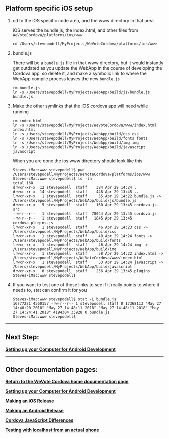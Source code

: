 
## Platform specific iOS setup

1.  cd to the iOS specific code area, and the www directory in that area

    iOS serves the bundle.js, the index.html, and other files from `WeVoteCordova/platforms/ios/www`
    ```
    cd /Users/stevepodell/MyProjects/WeVoteCordova/platforms/ios/www
    ```

1.  bundle.js

    There will be a `bundle.js` file in that www directory, but it would instantly get outdated as you
    update the WebApp in the course of developing the Cordova app, so delete it, and make a symbolic link to where the
    WebApp compile process leaves the new `bundle.js`

    ```
    rm bundle.js
    ln -s /Users/stevepodell/MyProjects/WebApp/build/js/bundle.js bundle.js
    ```

1.  Make the other symlinks that the iOS cordova app will need while running

    ```
    rm index.html
    ln -s /Users/stevepodell/MyProjects/WeVoteCordova/www/index.html index.html
    ln -s /Users/stevepodell/MyProjects/WebApp/build/css css
    ln -s /Users/stevepodell/MyProjects/WebApp/build/fonts fonts
    ln -s /Users/stevepodell/MyProjects/WebApp/build/img img
    ln -s /Users/stevepodell/MyProjects/WebApp/build/javascript javascript
    ```

    When you are done the ios www directory should look like this

    ```
    Steves-iMac:www stevepodell$ pwd
    /Users/stevepodell/MyProjects/WeVoteCordova/platforms/ios/www
    Steves-iMac:www stevepodell$ ls -la
    total 168
    drwxr-xr-x  12 stevepodell  staff    384 Apr 29 14:24 .
    drwxr-xr-x  14 stevepodell  staff    448 Apr 29 13:45 ..
    lrwxr-xr-x   1 stevepodell  staff     55 Apr 29 14:22 bundle.js -> /Users/stevepodell/MyProjects/WebApp/build/js/bundle.js
    drwxr-xr-x   5 stevepodell  staff    160 Apr 29 13:45 cordova-js-src
    -rw-r--r--   1 stevepodell  staff  78044 Apr 29 13:45 cordova.js
    -rw-r--r--   1 stevepodell  staff   1845 Apr 29 13:45 cordova_plugins.js
    lrwxr-xr-x   1 stevepodell  staff     46 Apr 29 14:23 css -> /Users/stevepodell/MyProjects/WebApp/build/css
    lrwxr-xr-x   1 stevepodell  staff     48 Apr 29 14:24 fonts -> /Users/stevepodell/MyProjects/WebApp/build/fonts
    lrwxr-xr-x   1 stevepodell  staff     46 Apr 29 14:24 img -> /Users/stevepodell/MyProjects/WebApp/build/img
    lrwxr-xr-x   1 stevepodell  staff     58 Apr 29 14:22 index.html -> /Users/stevepodell/MyProjects/WeVoteCordova/www/index.html
    lrwxr-xr-x   1 stevepodell  staff     53 Apr 29 14:24 javascript -> /Users/stevepodell/MyProjects/WebApp/build/javascript
    drwxr-xr-x   8 stevepodell  staff    256 Apr 29 13:45 plugins
    Steves-iMac:www stevepodell$ 
    ```
    
1.  If you want to test one of those links to see if it really points to where it needs to, stat can confirm it for you

    ```
    Steves-iMac:www stevepodell$ stat -L bundle.js
    16777221 4560157 -rw-r--r-- 1 stevepodell staff 0 17368113 "May 27 14:48:20 2018" "May 27 14:48:11 2018" "May 27 14:48:11 2018" "May 27 14:24:41 2018" 4194304 33928 0 bundle.js
    Steves-iMac:www stevepodell$ 
    ```

----------
## Next Step:

**[Setting up your Computer for Android Development](AndroidSetup.md)**

----------
## Other documentation pages:

**[Return to the WeVote Cordova home documentation page ](/README.md)**

**[Setting up your Computer for Android Development](AndroidSetup.md)**

**[Making an iOS Release](MakingAniOSrelease.md)**

**[Making an Android Release](MakingAnAndroidRelease.md)**

**[Cordova JavaScript Differences](CordovaJavaScriptDifferences.md)**

**[Testing with localhost from an actual phone](TestingWithLocalHostFromPhone.md)**

